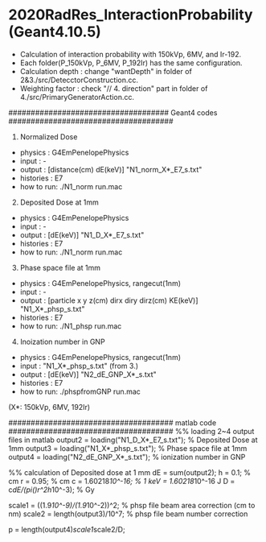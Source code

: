 # 2020RadRes_InteractionProbability (Geant4.10.5)
* Calculation of interaction probability with 150kVp, 6MV, and Ir-192.
* Each folder(P_150kVp, P_6MV, P_192Ir) has the same configuration.
* Calculation depth : change "wantDepth" in folder of 2&3./src/DetecctorConstruction.cc.
* Weighting factor  : check "// 4. direction" part in folder of 4./src/PrimaryGeneratorAction.cc.


#################################### Geant4 codes #####################################
1. Normalized Dose
  - physics   : G4EmPenelopePhysics
  - input     : -
  - output    : [distance(cm) dE(keV)] "N1_norm_X*_E7_s.txt"
  - histories : E7
  - how to run: ./N1_norm run.mac
  
2. Deposited Dose at 1mm
  - physics   : G4EmPenelopePhysics
  - input     : -
  - output    : [dE(keV)] "N1_D_X*_E7_s.txt"
  - histories : E7
  - how to run: ./N1_norm run.mac
  
3. Phase space file at 1mm
  - physics   : G4EmPenelopePhysics, rangecut(1nm)
  - input     : -
  - output    : [particle x y z(cm) dirx diry dirz(cm) KE(keV)] "N1_X*_phsp_s.txt"
  - histories : E7
  - how to run: ./N1_phsp run.mac
  
4. Inoization number in GNP
  - physics   : G4EmPenelopePhysics, rangecut(1nm)
  - input     : "N1_X*_phsp_s.txt" (from 3.)
  - output    : [dE(keV)] "N2_dE_GNP_X*_s.txt"
  - histories : E7
  - how to run: ./phspfromGNP run.mac

(X*: 150kVp, 6MV, 192Ir)


##################################### matlab code #####################################
%% loading 2~4 output files in matlab
output2 = loading("N1_D_X*_E7_s.txt");    % Deposited Dose at 1mm
output3 = loading("N1_X*_phsp_s.txt");    % Phase space file at 1mm
output4 = loading("N2_dE_GNP_X*_s.txt");  % ionization number in GNP

%% calculation of Deposited dose at 1 mm
dE = sum(output2);
h = 0.1;                                  % cm
r = 0.95;                                 % cm
c = 1.60218*10^-16;                       % 1 keV = 1.60218*10^-16 J
D = c*dE/(pi()*r^2*h*10^-3);              % Gy

scale1 = ((1.9*10^-9)/(1.9*10^-2))^2;     % phsp file beam area correction (cm to nm)
scale2 = length(output3)/10^7;            % phsp file beam number correction

p = length(output4)*scale1*scale2/D;
